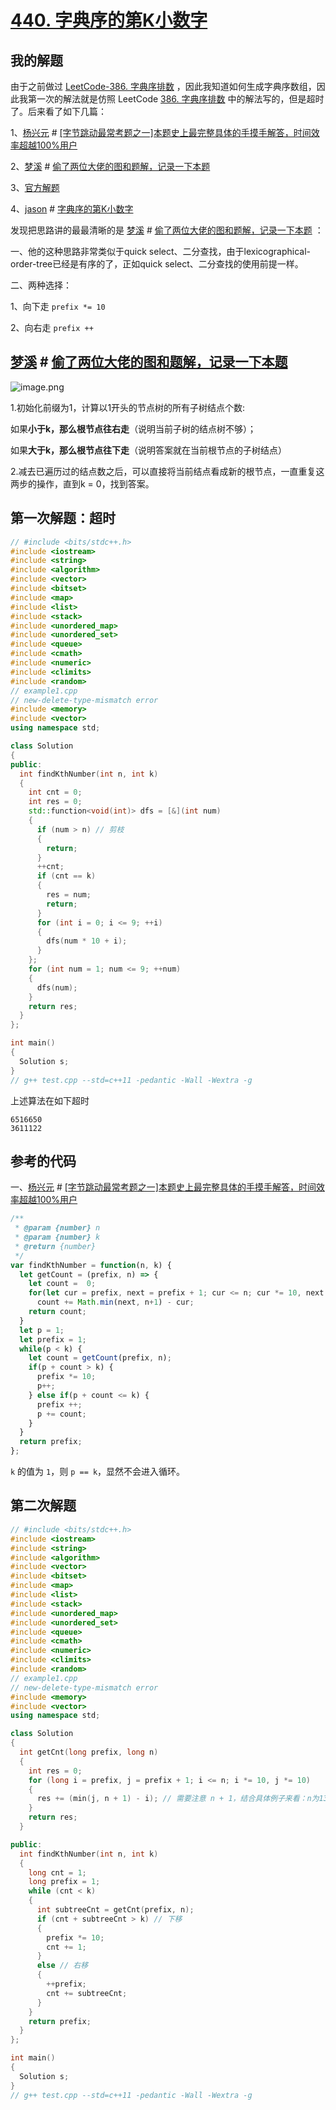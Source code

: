 # [440. 字典序的第K小数字](https://leetcode.cn/problems/k-th-smallest-in-lexicographical-order/)



## 我的解题

由于之前做过 [LeetCode-386. 字典序排数](https://leetcode.cn/problems/lexicographical-numbers/) ，因此我知道如何生成字典序数组，因此我第一次的解法就是仿照 LeetCode [386. 字典序排数](https://leetcode.cn/problems/lexicographical-numbers/) 中的解法写的，但是超时了。后来看了如下几篇：

1、[杨兴元](https://leetcode.cn/u/user7056k/) # [[字节跳动最常考题之一]本题史上最完整具体的手摸手解答，时间效率超越100%用户](https://leetcode.cn/problems/k-th-smallest-in-lexicographical-order/solution/ben-ti-shi-shang-zui-wan-zheng-ju-ti-de-shou-mo-sh/)

2、[梦溪](https://leetcode.cn/u/meng_xi/) # [偷了两位大佬的图和题解，记录一下本题](https://leetcode.cn/problems/k-th-smallest-in-lexicographical-order/solution/tou-liao-liang-wei-da-lao-de-tu-he-ti-ji-fs9r/) 

3、[官方解题](https://leetcode.cn/problems/k-th-smallest-in-lexicographical-order/solution/zi-dian-xu-de-di-kxiao-shu-zi-by-leetcod-bfy0/)

4、[jason](https://leetcode.cn/u/jason-2/) # [字典序的第K小数字](https://leetcode.cn/problems/k-th-smallest-in-lexicographical-order/solution/wu-xu-jie-zhu-shi-cha-shu-ye-neng-rong-yi-li-jie-b/)

发现把思路讲的最最清晰的是 [梦溪](https://leetcode.cn/u/meng_xi/) # [偷了两位大佬的图和题解，记录一下本题](https://leetcode.cn/problems/k-th-smallest-in-lexicographical-order/solution/tou-liao-liang-wei-da-lao-de-tu-he-ti-ji-fs9r/) ：

一、他的这种思路非常类似于quick select、二分查找，由于lexicographical-order-tree已经是有序的了，正如quick select、二分查找的使用前提一样。

二、两种选择：

1、向下走 `prefix *= 10`

2、向右走 `prefix ++`



## [梦溪](https://leetcode.cn/u/meng_xi/) # [偷了两位大佬的图和题解，记录一下本题](https://leetcode.cn/problems/k-th-smallest-in-lexicographical-order/solution/tou-liao-liang-wei-da-lao-de-tu-he-ti-ji-fs9r/) 

![image.png](https://pic.leetcode.cn/1633397054-NgEVkv-image.png)

1.初始化前缀为1，计算以1开头的节点树的所有子树结点个数:

如果**小于k，那么根节点往右走**（说明当前子树的结点树不够）；

如果**大于k，那么根节点往下走**（说明答案就在当前根节点的子树结点）

2.减去已遍历过的结点数之后，可以直接将当前结点看成新的根节点，一直重复这两步的操作，直到k = 0，找到答案。



## 第一次解题：超时

```c++
// #include <bits/stdc++.h>
#include <iostream>
#include <string>
#include <algorithm>
#include <vector>
#include <bitset>
#include <map>
#include <list>
#include <stack>
#include <unordered_map>
#include <unordered_set>
#include <queue>
#include <cmath>
#include <numeric>
#include <climits>
#include <random>
// example1.cpp
// new-delete-type-mismatch error
#include <memory>
#include <vector>
using namespace std;

class Solution
{
public:
  int findKthNumber(int n, int k)
  {
    int cnt = 0;
    int res = 0;
    std::function<void(int)> dfs = [&](int num)
    {
      if (num > n) // 剪枝
      {
        return;
      }
      ++cnt;
      if (cnt == k)
      {
        res = num;
        return;
      }
      for (int i = 0; i <= 9; ++i)
      {
        dfs(num * 10 + i);
      }
    };
    for (int num = 1; num <= 9; ++num)
    {
      dfs(num);
    }
    return res;
  }
};

int main()
{
  Solution s;
}
// g++ test.cpp --std=c++11 -pedantic -Wall -Wextra -g

```

上述算法在如下超时

```
6516650
3611122
```



## 参考的代码

一、[杨兴元](https://leetcode.cn/u/user7056k/) # [[字节跳动最常考题之一]本题史上最完整具体的手摸手解答，时间效率超越100%用户](https://leetcode.cn/problems/k-th-smallest-in-lexicographical-order/solution/ben-ti-shi-shang-zui-wan-zheng-ju-ti-de-shou-mo-sh/)



```js
/**
 * @param {number} n
 * @param {number} k
 * @return {number}
 */
var findKthNumber = function(n, k) {
  let getCount = (prefix, n) => {
    let count =  0;
    for(let cur = prefix, next = prefix + 1; cur <= n; cur *= 10, next *= 10) 
      count += Math.min(next, n+1) - cur;
    return count;
  }
  let p = 1;
  let prefix = 1;
  while(p < k) {
    let count = getCount(prefix, n);
    if(p + count > k) {
      prefix *= 10;
      p++;
    } else if(p + count <= k) {
      prefix ++;
      p += count;
    }
  }
  return prefix;
};
```

`k` 的值为 `1`，则 `p == k`，显然不会进入循环。



## 第二次解题

```c++
// #include <bits/stdc++.h>
#include <iostream>
#include <string>
#include <algorithm>
#include <vector>
#include <bitset>
#include <map>
#include <list>
#include <stack>
#include <unordered_map>
#include <unordered_set>
#include <queue>
#include <cmath>
#include <numeric>
#include <climits>
#include <random>
// example1.cpp
// new-delete-type-mismatch error
#include <memory>
#include <vector>
using namespace std;

class Solution
{
  int getCnt(long prefix, long n)
  {
    int res = 0;
    for (long i = prefix, j = prefix + 1; i <= n; i *= 10, j *= 10)
    {
      res += (min(j, n + 1) - i); // 需要注意 n + 1，结合具体例子来看：n为13，此时有：10、11、12、13 共四个元素
    }
    return res;
  }

public:
  int findKthNumber(int n, int k)
  {
    long cnt = 1;
    long prefix = 1;
    while (cnt < k)
    {
      int subtreeCnt = getCnt(prefix, n);
      if (cnt + subtreeCnt > k) // 下移
      {
        prefix *= 10;
        cnt += 1;
      }
      else // 右移
      {
        ++prefix;
        cnt += subtreeCnt;
      }
    }
    return prefix;
  }
};

int main()
{
  Solution s;
}
// g++ test.cpp --std=c++11 -pedantic -Wall -Wextra -g

```

